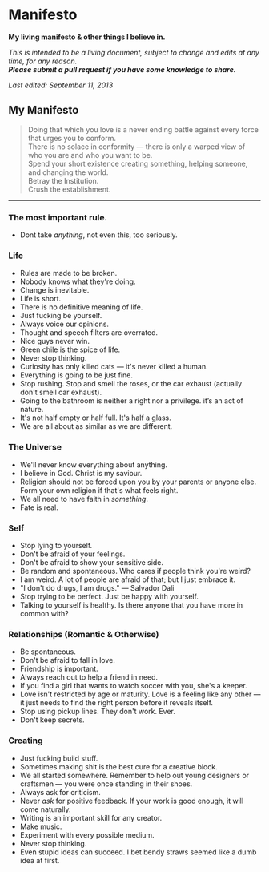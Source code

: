# Manifesto
**My living manifesto & other things I believe in.**

*This is intended to be a living document, subject to change and edits at any time, for any reason.*  
***Please submit a pull request if you have some knowledge to share.***

*Last edited: September 11, 2013*

## My Manifesto
> Doing that which you love is a never ending battle against every force that urges you to conform.  
There is no solace in conformity — there is only a warped view of who you are and who you want to be.  
Spend your short existence creating something, helping someone, and changing the world.  
Betray the Institution.  
Crush the establishment.  
  
  
***

### The most important rule.
* Dont take *anything*, not even this, too seriously.

### Life
* Rules are made to be broken.
* Nobody knows what they're doing.
* Change is inevitable.
* Life is short.
* There is no definitive meaning of life.
* Just fucking be yourself.
* Always voice our opinions.
* Thought and speech filters are overrated.
* Nice guys never win.
* Green chile is the spice of life.
* Never stop thinking.
* Curiosity has only killed cats — it's never killed a human.
* Everything is going to be just fine.
* Stop rushing. Stop and smell the roses, or the car exhaust (actually don't smell car exhaust).
* Going to the bathroom is neither a right nor a privilege. it’s an act of nature.
* It's not half empty or half full. It's half a glass.
* We are all about as similar as we are different.

### The Universe
* We'll never know everything about anything.
* I believe in God. Christ is my saviour.
* Religion should not be forced upon you by your parents or anyone else. Form your own religion if that's what feels right.
* We all need to have faith in *something*.
* Fate is real.

### Self
* Stop lying to yourself.
* Don't be afraid of your feelings.
* Don't be afraid to show your sensitive side.
* Be random and spontaneous. Who cares if people think you're weird?
* I am weird. A lot of people are afraid of that; but I just embrace it.
* "I don't do drugs, I am drugs." — Salvador Dali
* Stop trying to be perfect. Just be happy with yourself.
* Talking to yourself is healthy. Is there anyone that you have more in common with?

### Relationships (Romantic & Otherwise)
* Be spontaneous.
* Don't be afraid to fall in love.
* Friendship is important.
* Always reach out to help a friend in need.
* If you find a girl that wants to watch soccer with you, she's a keeper.
* Love isn't restricted by age or maturity. Love is a feeling like any other — it just needs to find the right person before it reveals itself.
* Stop using pickup lines. They don't work. Ever.
* Don't keep secrets.

### Creating
* Just fucking build stuff.
* Sometimes making shit is the best cure for a creative block.
* We all started somewhere. Remember to help out young designers or craftsmen — you were once standing in their shoes.
* Always ask for criticism.
* Never *ask* for positive feedback. If your work is good enough, it will come naturally.
* Writing is an important skill for any creator.
* Make music.
* Experiment with every possible medium.
* Never stop thinking.
* Even stupid ideas can succeed. I bet bendy straws seemed like a dumb idea at first.
